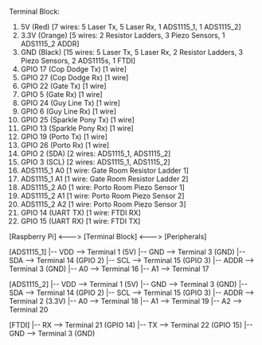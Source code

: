 Terminal Block:
1.  5V (Red)           [7 wires: 5 Laser Tx, 5 Laser Rx, 1 ADS1115_1, 1 ADS1115_2]
2.  3.3V (Orange)      [5 wires: 2 Resistor Ladders, 3 Piezo Sensors, 1 ADS1115_2 ADDR]
3.  GND (Black)        [15 wires: 5 Laser Tx, 5 Laser Rx, 2 Resistor Ladders, 3 Piezo Sensors, 2 ADS1115s, 1 FTDI]
4.  GPIO 17 (Cop Dodge Tx)  [1 wire]
5.  GPIO 27 (Cop Dodge Rx)  [1 wire]
6.  GPIO 22 (Gate Tx)       [1 wire]
7.  GPIO 5  (Gate Rx)       [1 wire]
8.  GPIO 24 (Guy Line Tx)   [1 wire]
9.  GPIO 6  (Guy Line Rx)   [1 wire]
10. GPIO 25 (Sparkle Pony Tx) [1 wire]
11. GPIO 13 (Sparkle Pony Rx) [1 wire]
12. GPIO 19 (Porto Tx)      [1 wire]
13. GPIO 26 (Porto Rx)      [1 wire]
14. GPIO 2 (SDA)            [2 wires: ADS1115_1, ADS1115_2]
15. GPIO 3 (SCL)            [2 wires: ADS1115_1, ADS1115_2]
16. ADS1115_1 A0            [1 wire: Gate Room Resistor Ladder 1]
17. ADS1115_1 A1            [1 wire: Gate Room Resistor Ladder 2]
18. ADS1115_2 A0            [1 wire: Porto Room Piezo Sensor 1]
19. ADS1115_2 A1            [1 wire: Porto Room Piezo Sensor 2]
20. ADS1115_2 A2            [1 wire: Porto Room Piezo Sensor 3]
21. GPIO 14 (UART TX)       [1 wire: FTDI RX]
22. GPIO 15 (UART RX)       [1 wire: FTDI TX]

[Raspberry Pi] <---> [Terminal Block] <---> [Peripherals]

[ADS1115_1]
  |-- VDD  --> Terminal 1 (5V)
  |-- GND  --> Terminal 3 (GND)
  |-- SDA  --> Terminal 14 (GPIO 2)
  |-- SCL  --> Terminal 15 (GPIO 3)
  |-- ADDR --> Terminal 3 (GND)
  |-- A0   --> Terminal 16
  |-- A1   --> Terminal 17

[ADS1115_2]
  |-- VDD  --> Terminal 1 (5V)
  |-- GND  --> Terminal 3 (GND)
  |-- SDA  --> Terminal 14 (GPIO 2)
  |-- SCL  --> Terminal 15 (GPIO 3)
  |-- ADDR --> Terminal 2 (3.3V)
  |-- A0   --> Terminal 18
  |-- A1   --> Terminal 19
  |-- A2   --> Terminal 20

[FTDI]
  |-- RX   --> Terminal 21 (GPIO 14)
  |-- TX   --> Terminal 22 (GPIO 15)
  |-- GND  --> Terminal 3 (GND)
